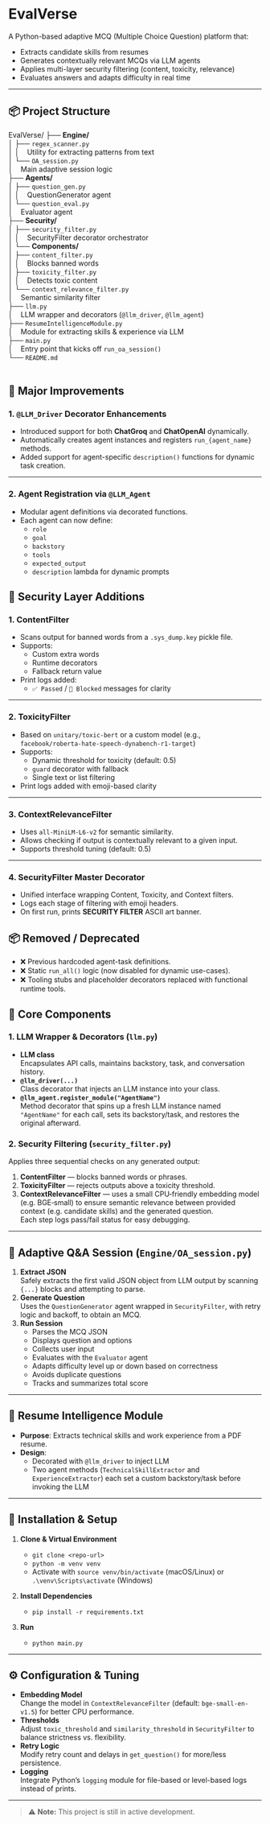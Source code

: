 # EvalVerse 

A Python-based adaptive MCQ (Multiple Choice Question) platform that:

- Extracts candidate skills from resumes  
- Generates contextually relevant MCQs via LLM agents  
- Applies multi-layer security filtering (content, toxicity, relevance)  
- Evaluates answers and adapts difficulty in real time  

---

## 📦 Project Structure

EvalVerse/
├── **Engine/**  
│   ├── `regex_scanner.py`  
│   │   &nbsp;&nbsp;&nbsp;Utility for extracting patterns from text  
│   └── `OA_session.py`  
│       &nbsp;&nbsp;&nbsp;Main adaptive session logic  
├── **Agents/**  
│   ├── `question_gen.py`  
│   │   &nbsp;&nbsp;&nbsp;QuestionGenerator agent  
│   └── `question_eval.py`  
│       &nbsp;&nbsp;&nbsp;Evaluator agent  
├── **Security/**  
│   ├── `security_filter.py`  
│   │   &nbsp;&nbsp;&nbsp;SecurityFilter decorator orchestrator  
│   └── **Components/**  
│       ├── `content_filter.py`  
│       │   &nbsp;&nbsp;&nbsp;Blocks banned words  
│       ├── `toxicity_filter.py`  
│       │   &nbsp;&nbsp;&nbsp;Detects toxic content  
│       └── `context_relevance_filter.py`  
│           &nbsp;&nbsp;&nbsp;Semantic similarity filter  
├── `llm.py`  
│   &nbsp;&nbsp;&nbsp;LLM wrapper and decorators (`@llm_driver`, `@llm_agent`)  
├── `ResumeIntelligenceModule.py`  
│   &nbsp;&nbsp;&nbsp;Module for extracting skills & experience via LLM  
├── `main.py`  
│   &nbsp;&nbsp;&nbsp;Entry point that kicks off `run_oa_session()`  
└── `README.md`  
    &nbsp;&nbsp;&nbsp;



## 🚀 Major Improvements

### 1. `@LLM_Driver` Decorator Enhancements

- Introduced support for both **ChatGroq** and **ChatOpenAI** dynamically.
- Automatically creates agent instances and registers `run_{agent_name}` methods.
- Added support for agent-specific `description()` functions for dynamic task creation.

---

### 2. Agent Registration via `@LLM_Agent`

- Modular agent definitions via decorated functions.
- Each agent can now define:
  - `role`
  - `goal`
  - `backstory`
  - `tools`
  - `expected_output`
  - `description` lambda for dynamic prompts


## 🔐 Security Layer Additions

### 1. ContentFilter

- Scans output for banned words from a `.sys_dump.key` pickle file.
- Supports:
  - Custom extra words
  - Runtime decorators
  - Fallback return value
- Print logs added:
  - `✅ Passed` / `🚫 Blocked` messages for clarity

---

### 2. ToxicityFilter

- Based on `unitary/toxic-bert` or a custom model (e.g., `facebook/roberta-hate-speech-dynabench-r1-target`)
- Supports:
  - Dynamic threshold for toxicity (default: 0.5)
  - `guard` decorator with fallback
  - Single text or list filtering
- Print logs added with emoji-based clarity

---

### 3. ContextRelevanceFilter

- Uses `all-MiniLM-L6-v2` for semantic similarity.
- Allows checking if output is contextually relevant to a given input.
- Supports threshold tuning (default: 0.5)

---

### 4. SecurityFilter Master Decorator

- Unified interface wrapping Content, Toxicity, and Context filters.
- Logs each stage of filtering with emoji headers.
- On first run, prints **SECURITY FILTER** ASCII art banner.


## 📦 Removed / Deprecated

- ❌ Previous hardcoded agent-task definitions.
- ❌ Static `run_all()` logic (now disabled for dynamic use-cases).
- ❌ Tooling stubs and placeholder decorators replaced with functional runtime tools.

## 🤖 Core Components

### 1. LLM Wrapper & Decorators (`llm.py`)
- **LLM class**  
  Encapsulates API calls, maintains backstory, task, and conversation history.  
- **`@llm_driver(...)`**  
  Class decorator that injects an LLM instance into your class.  
- **`@llm_agent.register_module("AgentName")`**  
  Method decorator that spins up a fresh LLM instance named `"AgentName"` for each call, sets its backstory/task, and restores the original afterward.

### 2. Security Filtering (`security_filter.py`)
Applies three sequential checks on any generated output:
1. **ContentFilter** — blocks banned words or phrases.  
2. **ToxicityFilter** — rejects outputs above a toxicity threshold.  
3. **ContextRelevanceFilter** — uses a small CPU‑friendly embedding model (e.g. BGE‑small) to ensure semantic relevance between provided context (e.g. candidate skills) and the generated question.  
Each step logs pass/fail status for easy debugging.

---

## 📝 Adaptive Q&A Session (`Engine/OA_session.py`)

1. **Extract JSON**  
   Safely extracts the first valid JSON object from LLM output by scanning `{...}` blocks and attempting to parse.  
2. **Generate Question**  
   Uses the `QuestionGenerator` agent wrapped in `SecurityFilter`, with retry logic and backoff, to obtain an MCQ.  
3. **Run Session**  
   - Parses the MCQ JSON  
   - Displays question and options  
   - Collects user input  
   - Evaluates with the `Evaluator` agent  
   - Adapts difficulty level up or down based on correctness  
   - Avoids duplicate questions  
   - Tracks and summarizes total score  

---

## 📂 Resume Intelligence Module

- **Purpose**: Extracts technical skills and work experience from a PDF resume.  
- **Design**:  
  - Decorated with `@llm_driver` to inject LLM  
  - Two agent methods (`TechnicalSkillExtractor` and `ExperienceExtractor`) each set a custom backstory/task before invoking the LLM  

---

## 🔧 Installation & Setup

1. **Clone & Virtual Environment**  
   - `git clone <repo-url>`  
   - `python -m venv venv`  
   - Activate with `source venv/bin/activate` (macOS/Linux) or `.\venv\Scripts\activate` (Windows)

2. **Install Dependencies**  
   - `pip install -r requirements.txt`  

3. **Run**  
   - `python main.py`  

---

## ⚙️ Configuration & Tuning

- **Embedding Model**  
  Change the model in `ContextRelevanceFilter` (default: `bge-small-en-v1.5`) for better CPU performance.  
- **Thresholds**  
  Adjust `toxic_threshold` and `similarity_threshold` in `SecurityFilter` to balance strictness vs. flexibility.  
- **Retry Logic**  
  Modify retry count and delays in `get_question()` for more/less persistence.  
- **Logging**  
  Integrate Python’s `logging` module for file-based or level-based logs instead of prints.

---

> ⚠️ **Note:** This project is still in active development.  